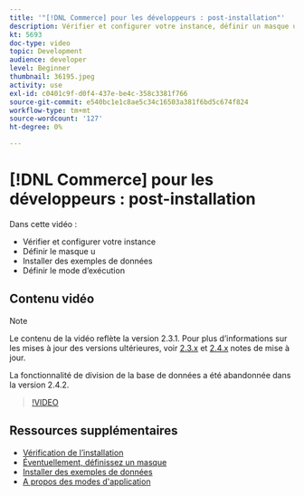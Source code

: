 ```yaml
---
title: '"[!DNL Commerce] pour les développeurs : post-installation"'
description: Vérifier et configurer votre instance, définir un masque u, installer des exemples de données, définir le mode d’exécution approprié
kt: 5693
doc-type: video
topic: Development
audience: developer
level: Beginner
thumbnail: 36195.jpeg
activity: use
exl-id: c0401c9f-d0f4-437e-be4c-358c3381f766
source-git-commit: e540bc1e1c8ae5c34c16503a381f6bd5c674f824
workflow-type: tm+mt
source-wordcount: '127'
ht-degree: 0%

---
```


# [!DNL Commerce] pour les développeurs : post-installation

Dans cette vidéo :

- Vérifier et configurer votre instance
- Définir le masque u
- Installer des exemples de données
- Définir le mode d’exécution

## Contenu vidéo

>[!NOTE]
>
>Le contenu de la vidéo reflète la version 2.3.1. Pour plus d’informations sur les mises à jour des versions ultérieures, voir [ 2.3.x](https://devdocs.magento.com/guides/v2.3/release-notes/bk-release-notes.html) et [2.4.x](https://devdocs.magento.com/guides/v2.4/release-notes/bk-release-notes.html) notes de mise à jour.
>
>La fonctionnalité de division de la base de données a été abandonnée dans la version 2.4.2.

>[!VIDEO](https://video.tv.adobe.com/v/36195?quality=12&learn=on)

## Ressources supplémentaires

- [Vérification de l’installation](https://devdocs.magento.com/guides/v2.4/install-gde/install/verify.html)
- [Éventuellement, définissez un masque](https://devdocs.magento.com/guides/v2.4/install-gde/install/post-install-umask.html)
- [Installer des exemples de données](https://devdocs.magento.com/guides/v2.4/install-gde/install/sample-data-after-magento.html)
- [A propos des modes d&#39;application](https://devdocs.magento.com/guides/v2.4/config-guide/bootstrap/magento-modes.html)
